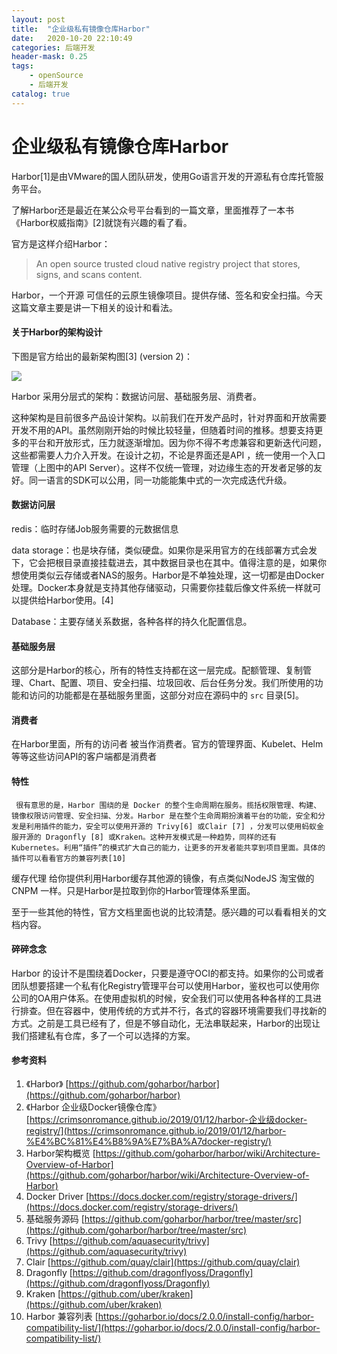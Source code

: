 ```yaml
---
layout: post
title:  "企业级私有镜像仓库Harbor"
date:   2020-10-20 22:10:49
categories: 后端开发
header-mask: 0.25
tags: 
    - openSource
    - 后端开发
catalog: true
---
```


# 企业级私有镜像仓库Harbor

Harbor[1]是由VMware的国人团队研发，使用Go语言开发的开源私有仓库托管服务平台。

了解Harbor还是最近在某公众号平台看到的一篇文章，里面推荐了一本书《Harbor权威指南》[2]就饶有兴趣的看了看。

官方是这样介绍Harbor：

> An open source trusted cloud native registry project that stores, signs, and scans content.

Harbor，一个开源 可信任的云原生镜像项目。提供存储、签名和安全扫描。今天这篇文章主要是讲一下相关的设计和看法。

#### 关于Harbor的架构设计

下图是官方给出的最新架构图[3] (version 2)：

![](https://tva1.sinaimg.cn/large/007S8ZIlgy1gjw5es558jj31om0u0txb.jpg)

Harbor 采用分层式的架构：数据访问层、基础服务层、消费者。

这种架构是目前很多产品设计架构。以前我们在开发产品时，针对界面和开放需要开发不用的API。虽然刚刚开始的时候比较轻量，但随着时间的推移。想要支持更多的平台和开放形式，压力就逐渐增加。因为你不得不考虑兼容和更新迭代问题，这些都需要人力介入开发。在设计之初，不论是界面还是API ，统一使用一个入口管理（上图中的API Server）。这样不仅统一管理，对边缘生态的开发者足够的友好。同一语言的SDK可以公用，同一功能能集中式的一次完成迭代升级。

#### 数据访问层

redis：临时存储Job服务需要的元数据信息

data storage：也是块存储，类似硬盘。如果你是采用官方的在线部署方式会发下，它会把根目录直接挂载进去，其中数据目录也在其中。值得注意的是，如果你想使用类似云存储或者NAS的服务。Harbor是不单独处理，这一切都是由Docker处理。Docker本身就是支持其他存储驱动，只需要你挂载后像文件系统一样就可以提供给Harbor使用。[4]

Database：主要存储关系数据，各种各样的持久化配置信息。

#### 基础服务层

这部分是Harbor的核心，所有的特性支持都在这一层完成。配额管理、复制管理、Chart、配置、项目、安全扫描、垃圾回收、后台任务分发。我们所使用的功能和访问的功能都是在基础服务里面，这部分对应在源码中的 `src` 目录[5]。

#### 消费者

在Harbor里面，所有的访问者 被当作消费者。官方的管理界面、Kubelet、Helm等等这些访问API的客户端都是消费者

#### 特性

     很有意思的是，Harbor 围绕的是 Docker 的整个生命周期在服务。揽括权限管理、构建、镜像权限访问管理、安全扫描、分发。Harbor 是在整个生命周期扮演着平台的功能，安全和分发是利用插件的能力，安全可以使用开源的 Trivy[6] 或Clair [7] ，分发可以使用蚂蚁金服开源的 Dragonfly [8] 或Kraken。这种开发模式是一种趋势，同样的还有Kubernetes。利用“插件”的模式扩大自己的能力，让更多的开发者能共享到项目里面。具体的插件可以看看官方的兼容列表[10]

缓存代理 给你提供利用Harbor缓存其他源的镜像，有点类似NodeJS 淘宝做的CNPM 一样。只是Harbor是拉取到你的Harbor管理体系里面。

至于一些其他的特性，官方文档里面也说的比较清楚。感兴趣的可以看看相关的文档内容。

#### 碎碎念念

Harbor 的设计不是围绕着Docker，只要是遵守OCI的都支持。如果你的公司或者团队想要搭建一个私有化Registry管理平台可以使用Harbor，鉴权也可以使用你公司的OA用户体系。在使用虚拟机的时候，安全我们可以使用各种各样的工具进行排查。但在容器中，使用传统的方式并不行，各式的容器环境需要我们寻找新的方式。之前是工具已经有了，但是不够自动化，无法串联起来，Harbor的出现让我们搭建私有仓库，多了一个可以选择的方案。

#### 参考资料

1. 《Harbor》 [https://github.com/goharbor/harbor](https://github.com/goharbor/harbor)
2. 《Harbor 企业级Docker镜像仓库》 [https://crimsonromance.github.io/2019/01/12/harbor-企业级docker-registry/](https://crimsonromance.github.io/2019/01/12/harbor-%E4%BC%81%E4%B8%9A%E7%BA%A7docker-registry/)
3. Harbor架构概览 [https://github.com/goharbor/harbor/wiki/Architecture-Overview-of-Harbor](https://github.com/goharbor/harbor/wiki/Architecture-Overview-of-Harbor)
4. Docker Driver [https://docs.docker.com/registry/storage-drivers/](https://docs.docker.com/registry/storage-drivers/)
5. 基础服务源码 [https://github.com/goharbor/harbor/tree/master/src](https://github.com/goharbor/harbor/tree/master/src)
6. Trivy [https://github.com/aquasecurity/trivy](https://github.com/aquasecurity/trivy)
7. Clair [https://github.com/quay/clair](https://github.com/quay/clair)
8. Dragonfly [https://github.com/dragonflyoss/Dragonfly](https://github.com/dragonflyoss/Dragonfly)
9. Kraken [https://github.com/uber/kraken](https://github.com/uber/kraken)
10. Harbor 兼容列表 [https://goharbor.io/docs/2.0.0/install-config/harbor-compatibility-list/](https://goharbor.io/docs/2.0.0/install-config/harbor-compatibility-list/)